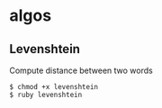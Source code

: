 algos
=====

## Levenshtein

Compute distance between two words

    $ chmod +x levenshtein
    $ ruby levenshtein
